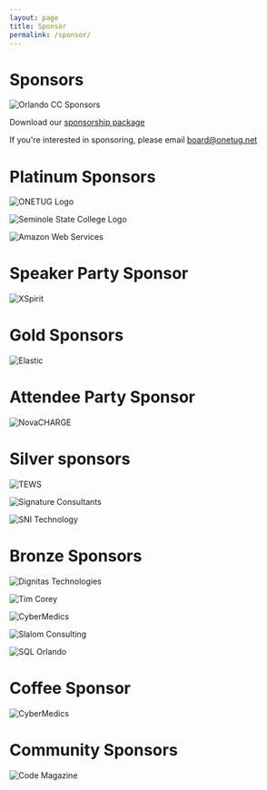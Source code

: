 ```yaml
---
layout: page
title: Sponsor
permalink: /sponsor/
---
```

# Sponsors

![Orlando CC Sponsors](./../img/occ5.jpg "Orlando CC Sponsors")

Download our [sponsorship package](./doc/OrlandoCC2023Sponsor.pdf)

If you're interested in sponsoring, please email [board@onetug.net](mailto:board@onetug.net)

# Platinum Sponsors

![ONETUG Logo](./../img/onetug.png "Orlando .NET User Group")

![Seminole State College Logo](./../img/SeminoleState.png "Seminole State College")

![Amazon Web Services](./../img/aws.png "Amazon Web Services")

# Speaker Party Sponsor

![XSpirit](./../img/xpirit.jpg "XSpirit")

# Gold Sponsors

![Elastic](./../img/elastic.png "Elastic")

# Attendee Party Sponsor

![NovaCHARGE](./../img/novacharge.png "NovaCHARGE")

# Silver sponsors

![TEWS](./../img/TEWS.jpg "TEWS")

![Signature Consultants](./../img/sigcon.png "Signature Consultants")

![SNI Technology](./../img/sni.png "SNI Technology")

# Bronze Sponsors

![Dignitas Technologies](./../img/dignitas.jpg "Dignitas Technologies")

![Tim Corey](./../img/timcorey.png "Tim Corey")

![CyberMedics](./../img/cybermedics.png "CyberMedics")

![Slalom Consulting](./../img/slalom.png "Slalom Consulting")

![SQL Orlando](./../img/sqlorlando.jpeg "SQL Orlando")

# Coffee Sponsor

![CyberMedics](./../img/cybermedics.png "CyberMedics")

# Community Sponsors

![Code Magazine](./../img/code.png "Code Magazine")